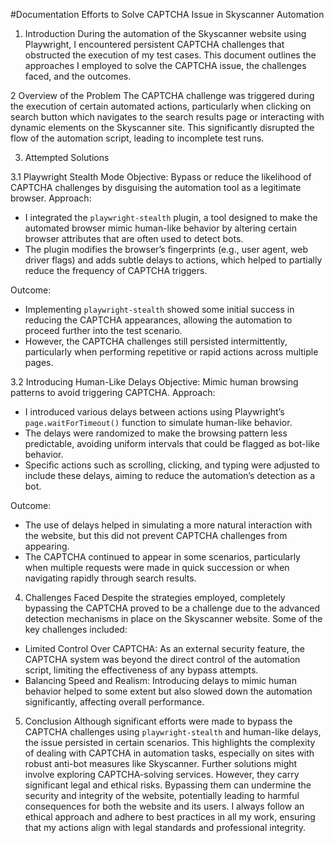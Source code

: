 #Documentation
Efforts to Solve CAPTCHA Issue in Skyscanner Automation

1. Introduction
During the automation of the Skyscanner website using Playwright, I encountered persistent CAPTCHA challenges that obstructed the execution of my test cases. This document outlines the approaches I employed to solve the CAPTCHA issue, the challenges faced, and the outcomes.

 2 Overview of the Problem
The CAPTCHA challenge was triggered during the execution of certain automated actions, particularly when clicking on search button which navigates to the search results page or interacting with dynamic elements on the Skyscanner site. This significantly disrupted the flow of the automation script, leading to incomplete test runs.

3. Attempted Solutions

3.1 Playwright Stealth Mode
Objective: Bypass or reduce the likelihood of CAPTCHA challenges by disguising the automation tool as a legitimate browser.
Approach:
- I integrated the `playwright-stealth` plugin, a tool designed to make the automated browser mimic human-like behavior by altering certain browser attributes that are often used to detect bots.
- The plugin modifies the browser’s fingerprints (e.g., user agent, web driver flags) and adds subtle delays to actions, which helped to partially reduce the frequency of CAPTCHA triggers.

Outcome:
- Implementing `playwright-stealth` showed some initial success in reducing the CAPTCHA appearances, allowing the automation to proceed further into the test scenario.
- However, the CAPTCHA challenges still persisted intermittently, particularly when performing repetitive or rapid actions across multiple pages.


3.2 Introducing Human-Like Delays
Objective: Mimic human browsing patterns to avoid triggering CAPTCHA.
Approach:
- I introduced various delays between actions using Playwright’s `page.waitForTimeout()` function to simulate human-like behavior.
- The delays were randomized to make the browsing pattern less predictable, avoiding uniform intervals that could be flagged as bot-like behavior.
- Specific actions such as scrolling, clicking, and typing were adjusted to include these delays, aiming to reduce the automation’s detection as a bot.

Outcome:
- The use of delays helped in simulating a more natural interaction with the website, but this did not prevent CAPTCHA challenges from appearing.
- The CAPTCHA continued to appear in some scenarios, particularly when multiple requests were made in quick succession or when navigating rapidly through search results.

4. Challenges Faced
Despite the strategies employed, completely bypassing the CAPTCHA proved to be a challenge due to the advanced detection mechanisms in place on the Skyscanner website. Some of the key challenges included:
- Limited Control Over CAPTCHA: As an external security feature, the CAPTCHA system was beyond the direct control of the automation script, limiting the effectiveness of any bypass attempts.
- Balancing Speed and Realism: Introducing delays to mimic human behavior helped to some extent but also slowed down the automation significantly, affecting overall performance.

5. Conclusion
Although significant efforts were made to bypass the CAPTCHA challenges using `playwright-stealth` and human-like delays, the issue persisted in certain scenarios. This highlights the complexity of dealing with CAPTCHA in automation tasks, especially on sites with robust anti-bot measures like Skyscanner.
Further solutions might involve exploring CAPTCHA-solving services. However, they carry significant legal and ethical risks. Bypassing them can undermine the security and integrity of the website, potentially leading to harmful consequences for both the website and its users.
I always follow an ethical approach and adhere to best practices in all my work, ensuring that my actions align with legal standards and professional integrity.

